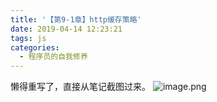```yaml
---
title: '【第9-1章】http缓存策略'
date: 2019-04-14 12:23:21
tags: js
categories:
  - 程序员的自我修养
---
```

<meta name="referrer" content="no-referrer">

懒得重写了，直接从笔记截图过来。
![image.png](https://upload-images.jianshu.io/upload_images/20892169-e1623a60f5bc7ddc.png?imageMogr2/auto-orient/strip%7CimageView2/2/w/1240)
